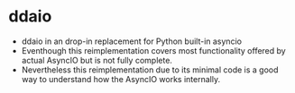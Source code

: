 # ddaio
- ddaio in an drop-in replacement for Python built-in asyncio
- Eventhough this reimplementation covers most functionality offered by actual AsyncIO but is not fully complete.
- Nevertheless this reimplementation due to its minimal code is a good way to understand how the AsyncIO works internally.
